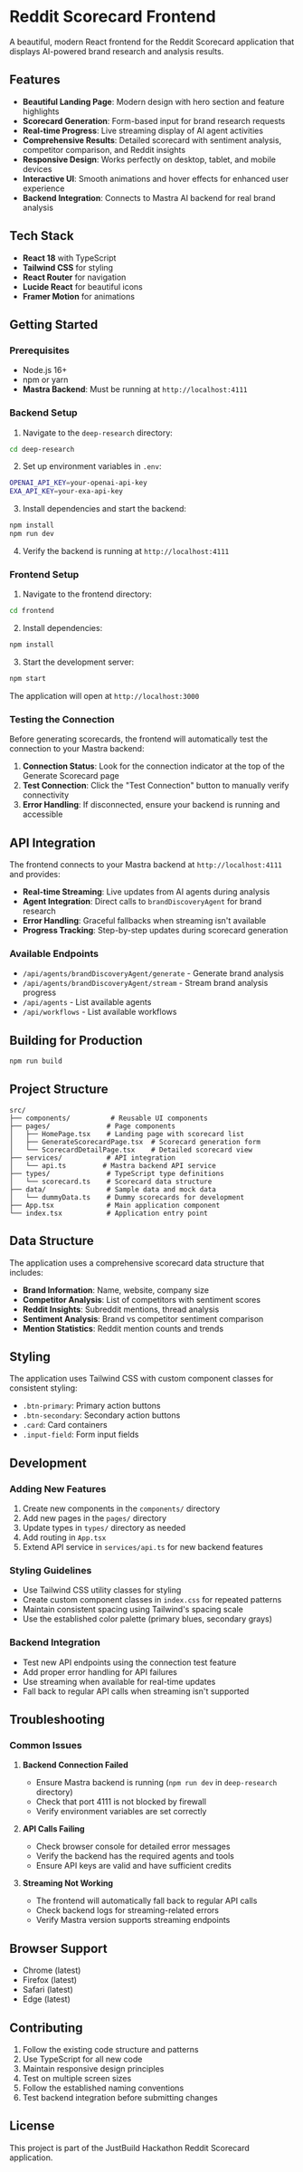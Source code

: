 # Reddit Scorecard Frontend

A beautiful, modern React frontend for the Reddit Scorecard application that displays AI-powered brand research and analysis results.

## Features

- **Beautiful Landing Page**: Modern design with hero section and feature highlights
- **Scorecard Generation**: Form-based input for brand research requests
- **Real-time Progress**: Live streaming display of AI agent activities
- **Comprehensive Results**: Detailed scorecard with sentiment analysis, competitor comparison, and Reddit insights
- **Responsive Design**: Works perfectly on desktop, tablet, and mobile devices
- **Interactive UI**: Smooth animations and hover effects for enhanced user experience
- **Backend Integration**: Connects to Mastra AI backend for real brand analysis

## Tech Stack

- **React 18** with TypeScript
- **Tailwind CSS** for styling
- **React Router** for navigation
- **Lucide React** for beautiful icons
- **Framer Motion** for animations

## Getting Started

### Prerequisites

- Node.js 16+ 
- npm or yarn
- **Mastra Backend**: Must be running at `http://localhost:4111`

### Backend Setup

1. Navigate to the `deep-research` directory:
```bash
cd deep-research
```

2. Set up environment variables in `.env`:
```bash
OPENAI_API_KEY=your-openai-api-key
EXA_API_KEY=your-exa-api-key
```

3. Install dependencies and start the backend:
```bash
npm install
npm run dev
```

4. Verify the backend is running at `http://localhost:4111`

### Frontend Setup

1. Navigate to the frontend directory:
```bash
cd frontend
```

2. Install dependencies:
```bash
npm install
```

3. Start the development server:
```bash
npm start
```

The application will open at `http://localhost:3000`

### Testing the Connection

Before generating scorecards, the frontend will automatically test the connection to your Mastra backend:

1. **Connection Status**: Look for the connection indicator at the top of the Generate Scorecard page
2. **Test Connection**: Click the "Test Connection" button to manually verify connectivity
3. **Error Handling**: If disconnected, ensure your backend is running and accessible

## API Integration

The frontend connects to your Mastra backend at `http://localhost:4111` and provides:

- **Real-time Streaming**: Live updates from AI agents during analysis
- **Agent Integration**: Direct calls to `brandDiscoveryAgent` for brand research
- **Error Handling**: Graceful fallbacks when streaming isn't available
- **Progress Tracking**: Step-by-step updates during scorecard generation

### Available Endpoints

- `/api/agents/brandDiscoveryAgent/generate` - Generate brand analysis
- `/api/agents/brandDiscoveryAgent/stream` - Stream brand analysis progress
- `/api/agents` - List available agents
- `/api/workflows` - List available workflows

## Building for Production

```bash
npm run build
```

## Project Structure

```
src/
├── components/          # Reusable UI components
├── pages/              # Page components
│   ├── HomePage.tsx    # Landing page with scorecard list
│   ├── GenerateScorecardPage.tsx  # Scorecard generation form
│   └── ScorecardDetailPage.tsx    # Detailed scorecard view
├── services/           # API integration
│   └── api.ts         # Mastra backend API service
├── types/              # TypeScript type definitions
│   └── scorecard.ts    # Scorecard data structure
├── data/               # Sample data and mock data
│   └── dummyData.ts    # Dummy scorecards for development
├── App.tsx             # Main application component
└── index.tsx           # Application entry point
```

## Data Structure

The application uses a comprehensive scorecard data structure that includes:

- **Brand Information**: Name, website, company size
- **Competitor Analysis**: List of competitors with sentiment scores
- **Reddit Insights**: Subreddit mentions, thread analysis
- **Sentiment Analysis**: Brand vs competitor sentiment comparison
- **Mention Statistics**: Reddit mention counts and trends

## Styling

The application uses Tailwind CSS with custom component classes for consistent styling:

- `.btn-primary`: Primary action buttons
- `.btn-secondary`: Secondary action buttons  
- `.card`: Card containers
- `.input-field`: Form input fields

## Development

### Adding New Features

1. Create new components in the `components/` directory
2. Add new pages in the `pages/` directory
3. Update types in `types/` directory as needed
4. Add routing in `App.tsx`
5. Extend API service in `services/api.ts` for new backend features

### Styling Guidelines

- Use Tailwind CSS utility classes for styling
- Create custom component classes in `index.css` for repeated patterns
- Maintain consistent spacing using Tailwind's spacing scale
- Use the established color palette (primary blues, secondary grays)

### Backend Integration

- Test new API endpoints using the connection test feature
- Add proper error handling for API failures
- Use streaming when available for real-time updates
- Fall back to regular API calls when streaming isn't supported

## Troubleshooting

### Common Issues

1. **Backend Connection Failed**
   - Ensure Mastra backend is running (`npm run dev` in `deep-research` directory)
   - Check that port 4111 is not blocked by firewall
   - Verify environment variables are set correctly

2. **API Calls Failing**
   - Check browser console for detailed error messages
   - Verify the backend has the required agents and tools
   - Ensure API keys are valid and have sufficient credits

3. **Streaming Not Working**
   - The frontend will automatically fall back to regular API calls
   - Check backend logs for streaming-related errors
   - Verify Mastra version supports streaming endpoints

## Browser Support

- Chrome (latest)
- Firefox (latest)
- Safari (latest)
- Edge (latest)

## Contributing

1. Follow the existing code structure and patterns
2. Use TypeScript for all new code
3. Maintain responsive design principles
4. Test on multiple screen sizes
5. Follow the established naming conventions
6. Test backend integration before submitting changes

## License

This project is part of the JustBuild Hackathon Reddit Scorecard application.
